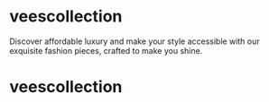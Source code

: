 # veescollection

Discover affordable luxury and make your style accessible with our exquisite fashion pieces, crafted to make you shine.
# veescollection
